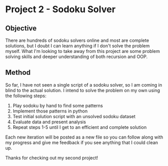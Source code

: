 # Project 2 - Sodoku Solver

## Objective
There are hundreds of sodoku solvers online and most are complete solutions, but I doubt I can learn anything if I don't solve the problem myself. What I'm looking to take away from this project are some problem solving skills and deeper understanding of both recursion and OOP. 

## Method
So far, I have not seen a single script of a sodoku solver, so I am coming in blind to the actual solution. I intend to solve the problem on my own using the following steps:

1. Play sodoku by hand to find some patterns
2. Implement those patterns in python 
3. Test initial solution script with an unsolved sodoku dataset
4. Evaluate data and present analysis
5. Repeat steps 1-5 until I get to an efficient and complete solution

Each new iteration will be posted as a new file so you can follow along with my progress and give me feedback if you see anything that I could clean up. 

Thanks for checking out my second project!
